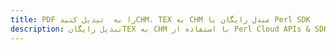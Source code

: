 ---title: PDF را به  تبدیل کنیدCHM، TEX به CHM مبدل رایگان یا Perl SDKdescription: تبدیل رایگانTEX به CHM با استفاده از Perl Cloud APIs & SDK همچنین اسناد PDF را در Cloud ایجاد، ویرایش و رندر کنید.---